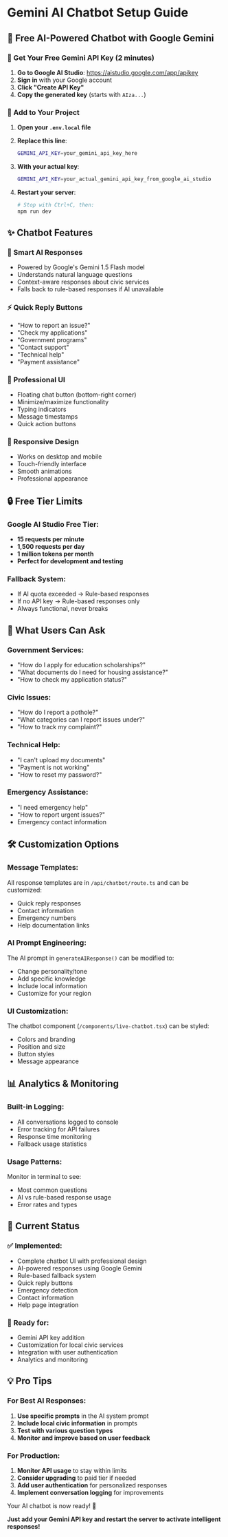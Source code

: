 # Gemini AI Chatbot Setup Guide

## 🤖 Free AI-Powered Chatbot with Google Gemini

### 🚀 Get Your Free Gemini API Key (2 minutes)

1. **Go to Google AI Studio**: https://aistudio.google.com/app/apikey
2. **Sign in** with your Google account
3. **Click "Create API Key"** 
4. **Copy the generated key** (starts with `AIza...`)

### 🔧 Add to Your Project

1. **Open your `.env.local` file**
2. **Replace this line**:
   ```bash
   GEMINI_API_KEY=your_gemini_api_key_here
   ```
   
3. **With your actual key**:
   ```bash
   GEMINI_API_KEY=your_actual_gemini_api_key_from_google_ai_studio
   ```

4. **Restart your server**:
   ```powershell
   # Stop with Ctrl+C, then:
   npm run dev
   ```

## ✨ Chatbot Features

### **🎯 Smart AI Responses**
- Powered by Google's Gemini 1.5 Flash model
- Understands natural language questions
- Context-aware responses about civic services
- Falls back to rule-based responses if AI unavailable

### **⚡ Quick Reply Buttons**
- "How to report an issue?"
- "Check my applications"  
- "Government programs"
- "Contact support"
- "Technical help"
- "Payment assistance"

### **🎨 Professional UI**
- Floating chat button (bottom-right corner)
- Minimize/maximize functionality
- Typing indicators
- Message timestamps
- Quick action buttons

### **📱 Responsive Design**
- Works on desktop and mobile
- Touch-friendly interface
- Smooth animations
- Professional appearance

## 🔒 Free Tier Limits

### **Google AI Studio Free Tier:**
- **15 requests per minute**
- **1,500 requests per day** 
- **1 million tokens per month**
- **Perfect for development and testing**

### **Fallback System:**
- If AI quota exceeded → Rule-based responses
- If no API key → Rule-based responses only
- Always functional, never breaks

## 🎉 What Users Can Ask

### **Government Services:**
- "How do I apply for education scholarships?"
- "What documents do I need for housing assistance?"
- "How to check my application status?"

### **Civic Issues:**
- "How do I report a pothole?"
- "What categories can I report issues under?"
- "How to track my complaint?"

### **Technical Help:**
- "I can't upload my documents"
- "Payment is not working"
- "How to reset my password?"

### **Emergency Assistance:**
- "I need emergency help"
- "How to report urgent issues?"
- Emergency contact information

## 🛠️ Customization Options

### **Message Templates:**
All response templates are in `/api/chatbot/route.ts` and can be customized:

- Quick reply responses
- Contact information
- Emergency numbers
- Help documentation links

### **AI Prompt Engineering:**
The AI prompt in `generateAIResponse()` can be modified to:
- Change personality/tone
- Add specific knowledge
- Include local information
- Customize for your region

### **UI Customization:**
The chatbot component (`/components/live-chatbot.tsx`) can be styled:
- Colors and branding
- Position and size
- Button styles
- Message appearance

## 📊 Analytics & Monitoring

### **Built-in Logging:**
- All conversations logged to console
- Error tracking for API failures
- Response time monitoring
- Fallback usage statistics

### **Usage Patterns:**
Monitor in terminal to see:
- Most common questions
- AI vs rule-based response usage
- Error rates and types

## 🎯 Current Status

### ✅ **Implemented:**
- Complete chatbot UI with professional design
- AI-powered responses using Google Gemini
- Rule-based fallback system
- Quick reply buttons
- Emergency detection
- Contact information
- Help page integration

### 🔄 **Ready for:**
- Gemini API key addition
- Customization for local civic services
- Integration with user authentication
- Analytics and monitoring

## 💡 Pro Tips

### **For Best AI Responses:**
1. **Use specific prompts** in the AI system prompt
2. **Include local civic information** in prompts
3. **Test with various question types**
4. **Monitor and improve based on user feedback**

### **For Production:**
1. **Monitor API usage** to stay within limits
2. **Consider upgrading** to paid tier if needed
3. **Add user authentication** for personalized responses
4. **Implement conversation logging** for improvements

Your AI chatbot is now ready! 🚀

**Just add your Gemini API key and restart the server to activate intelligent responses!**
